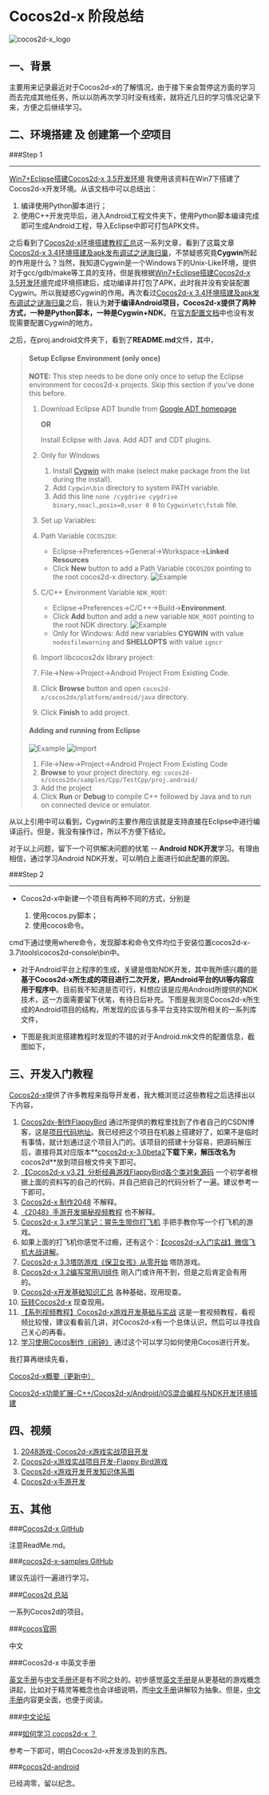 Cocos2d-x 阶段总结
=================

![cocos2d-x_logo](http://cocos2d-x.org/images/logo.png "cocos logo")

一、背景
-------

主要用来记录最近对于Cocos2d-x的了解情况，由于接下来会暂停这方面的学习而去完成其他任务，所以以防再次学习时没有线索，就将近几日的学习情况记录下来，方便之后继续学习。

二、环境搭建 及 创建第一个*空*项目
-------------------------------

###Step 1

---

[Win7+Eclipse搭建Cocos2d-x 3.5开发环境][method-1] 我使用该资料在Win7下搭建了Cocos2d-x开发环境。从该文档中可以总结出：

1. 编译使用Python脚本进行；
2. 使用C++开发完毕后，进入Android工程文件夹下，使用Python脚本编译完成即可生成Android工程，导入Eclipse中即可打包APK文件。

之后看到了[Cocos2d-x环境搭建教程汇总](http://cn.cocos2d-x.org/tutorial/lists?id=145)这一系列文章，看到了这篇文章[Cocos2d-x 3.4环境搭建及apk发布调试之谜海归巢][method-2]，不禁疑惑究竟**Cygwin**所起的作用是什么？当然，我知道Cygwin是一个Windows下的Unix-Like环境，提供对于gcc/gdb/make等工具的支持，但是我根据[Win7+Eclipse搭建Cocos2d-x 3.5开发环境][method-1]完成环境搭建后，成功编译并打包了APK，此时我并没有安装配置Cygwin。所以我疑惑Cygwin的作用。再次看过[Cocos2d-x 3.4环境搭建及apk发布调试之谜海归巢][method-2]之后，我认为**对于编译Android项目，Cocos2d-x提供了两种方式，一种是Python脚本，一种是Cygwin+NDK**。在[官方配置文档](http://www.cocos.com/doc/article/index?type=cocos2d-x&url=/doc/cocos-docs-master/manual/framework/native/v3/getting-started/setting-up-development-environments-on-windows7-with-eclipse/zh.md)中也没有发现需要配置Cygwin的地方。

之后，在proj.android文件夹下，看到了**README.md**文件，其中，

> #### Setup Eclipse Environment (only once)
> 
> 
> **NOTE:** This step needs to be done only once to setup the Eclipse environment for cocos2d-x projects. Skip this section if you've done this before.
> 
> 1. Download Eclipse ADT bundle from [Google ADT homepage](http://developer.android.com/sdk/index.html)
> 
>    **OR**
> 
>    Install Eclipse with Java. Add ADT and CDT plugins.
> 
> 2. Only for Windows
>     1. Install [Cygwin](http://www.cygwin.com/) with make (select make package from the list during the install).
>     2. Add `Cygwin\bin` directory to system PATH variable.
>     3. Add this line `none /cygdrive cygdrive binary,noacl,posix=0,user 0 0` to `Cygwin\etc\fstab` file.
>    
> 3. Set up Variables: 
> 	1. Path Variable `COCOS2DX`: 
> 		* Eclipse->Preferences->General->Workspace->**Linked Resources**
> 		* Click **New** button to add a Path Variable `COCOS2DX` pointing to the root cocos2d-x directory.
> 		![Example](https://lh5.googleusercontent.com/-oPpk9kg3e5w/UUOYlq8n7aI/AAAAAAAAsdQ/zLA4eghBH9U/s400/cocos2d-x-eclipse-vars.png)
> 
> 	2. C/C++ Environment Variable `NDK_ROOT`: 
> 		* Eclipse->Preferences->C/C++->Build->**Environment**.
> 		* Click **Add** button and add a new variable `NDK_ROOT` pointing to the root NDK directory.
> 		![Example](https://lh3.googleusercontent.com/-AVcY8IAT0_g/UUOYltoRobI/AAAAAAAAsdM/22D2J9u3sig/s400/cocos2d-x-eclipse-ndk.png)
> 		* Only for Windows: Add new variables **CYGWIN** with value `nodosfilewarning` and **SHELLOPTS** with value `igncr`
> 		
> 4. Import libcocos2dx library project:
> 	1. File->New->Project->Android Project From Existing Code.
> 	2. Click **Browse** button and open `cocos2d-x/cocos2dx/platform/android/java` directory.
> 	3. Click **Finish** to add project.
> 	
> #### Adding and running from Eclipse
> 
> ![Example](https://lh3.googleusercontent.com/-SLBOu6e3QbE/UUOcOXYaGqI/AAAAAAAAsdo/tYBY2SylOSM/s288/cocos2d-x-eclipse-project-from-code.png) ![Import](https://lh5.googleusercontent.com/-XzC9Pn65USc/UUOcOTAwizI/AAAAAAAAsdk/4b6YM-oim9Y/s400/cocos2d-x-eclipse-import-project.png)
> 
> 1. File->New->Project->Android Project From Existing Code
> 2. **Browse** to your project directory. eg: `cocos2d-x/cocos2dx/samples/Cpp/TestCpp/proj.android/`
> 3. Add the project 
> 4. Click **Run** or **Debug** to compile C++ followed by Java and to run on connected device or emulator.
> 

从以上引用中可以看到，Cygwin的主要作用应该就是支持直接在Eclipse中进行编译运行。但是，我没有操作过，所以不方便下结论。

对于以上问题，留下一个可供解决问题的伏笔 -- **Android NDK开发**学习。有理由相信，通过学习Android NDK开发，可以明白上面进行如此配置的原因。

[method-1]: http://cn.cocos2d-x.org/tutorial/show?id=2777
[method-2]: http://cn.cocos2d-x.org/tutorial/show?id=2645

###Step 2

---

+ Cocos2d-x中新建一个项目有两种不同的方式，分别是

    1. 使用cocos.py脚本；
    2. 使用cocos命令。

cmd下通过使用where命令，发现脚本和命令文件均位于安装位置cocos2d-x-3.7\tools\cocos2d-console\bin中。

+ 对于Android平台上程序的生成，关键是借助NDK开发，其中我所感兴趣的是**基于Cocos2d-x所生成的项目进行二次开发，把Android平台的UI等内容应用于程序中**。目前我不知道是否可行，料想应该是应用Android所提供的NDK技术，这一方面需要留下伏笔，有待日后补充。下图是我浏览Cocos2d-x所生成的Android项目的结构，所发现的应该与多平台支持实现所相关的一系列库文件，

+ 下图是我浏览搭建教程时发现的不错的对于Android.mk文件的配置信息，截图如下，

三、开发入门教程
--------------

[Cocos2d-x](http://cn.cocos2d-x.org/tutorial/index?type=cocos2d-x)提供了许多教程来指导开发者，我大概浏览过这些教程之后选择出以下内容，

1. [Cocos2dx-制作FlappyBird](http://blog.csdn.net/column/details/flappybird.html) 通过所提供的教程里找到了作者自己的CSDN博客，这是[项目代码地址](https://github.com/OiteBoys/Earlybird)。我已经把这个项目在机器上搭建好了，如果不是临时有事情，就计划通过这个项目入门的。该项目的搭建十分容易，把源码解压后，直接将其对应版本**[cocos2d-x-3.0beta2](http://cdn.cocos2d-x.org/cocos2d-x-3.0beta2.zip)**下载下来，解压改名为**cocos2d**放到项目根文件夹下即可。
2. [【Cocos2d-x v3.2】分析经典游戏FlappyBird各个类对象源码](http://cn.cocos2d-x.org/tutorial/lists?id=88) 一个初学者根据上面的资料写的自己的代码，并自己把自己的代码分析了一遍。建议参考一下即可。
3. [Cocos2d-x 制作2048](http://cn.cocos2d-x.org/tutorial/lists?id=6) 不解释。
4. [《2048》手游开发揭秘视频教程](http://cn.cocos2d-x.org/tutorial/lists?id=58) 也不解释。
5. [Cocos2d-x 3.x学习笔记：猩先生带你打飞机](http://cn.cocos2d-x.org/tutorial/lists?id=140) 手把手教你写一个打飞机的游戏。
6. 如果上面的打飞机你感觉不过瘾，还有这个：[【cocos2d-x入门实战】微信飞机大战讲解](http://blog.csdn.net/column/details/jackyairplane.html)。
7. [Cocos2d-x 3.3塔防游戏《保卫女孩》从零开始](http://cn.cocos2d-x.org/tutorial/lists?id=131) 塔防游戏。
8. [Cocos2d-x 3.2编写常用UI组件](http://cn.cocos2d-x.org/tutorial/lists?id=128) 刚入门或许用不到，但是之后肯定会有用的。
9. [Cocos2d-x开发基础知识汇总](http://cn.cocos2d-x.org/tutorial/lists?id=91) 各种基础，现用现查。
10. [玩转Cocos2d-x](http://cn.cocos2d-x.org/tutorial/lists?id=15) 现查现用。
11. [【系列视频教程】Cocos2d-x游戏开发基础与实战](http://cn.cocos2d-x.org/tutorial/lists?id=86) 这是一套视频教程，看视频比较慢，建议看看前几讲，对Cocos2d-x有一个总体认识，然后可以寻找自己关心的再看。
12. [学习使用Cocos制作《闹钟》](http://cn.cocos2d-x.org/tutorial/show?id=2438) 通过这个可以学习如何使用Cocos进行开发。

我打算再继续先看，

[Cocos2d-x概要（更新中）](http://www.maiziedu.com/course/cocos2d-x/117-972/)

[Cocos2d-x功能扩展-C++/Cocos2d-x/Android/iOS混合编程与NDK开发环境搭建](http://www.jikexueyuan.com/course/62.html)

四、视频
-------

1. [2048游戏-Cocos2d-x游戏实战项目开发](http://www.jikexueyuan.com/course/48.html)
2. [Cocos2d-x游戏实战项目开发-Flappy Bird游戏](http://www.jikexueyuan.com/course/34.html)
3. [Cocos2d-x游戏开发开发知识体系图](http://www.jikexueyuan.com/path/cocos2d-x/)
4. [Cocos2d-x手游开发](http://www.maiziedu.com/course/cocos2d-x/)

五、其他
-------

###[Cocos2d-x GitHub](https://github.com/cocos2d/cocos2d-x)

注意ReadMe.md。

###[cocos2d-x-samples GitHub](https://github.com/cocos2d/cocos2d-x-samples)

建议先运行一遍进行学习。

###[Cocos2d 总站](http://www.cocos2d.org/)

一系列Cocos2d的项目。

###[cocos官网](http://www.cocos.com/)

中文

###Cocos2d-x 中英文手册

[英文手册][english-manual]与[中文手册][chinese-manual]还是有不同之处的。初步感觉[英文手册][english-manual]是从更基础的游戏概念讲起，比如对于精灵等概念也会详细说明，而[中文手册][chinese-manual]讲解较为抽象。但是，[中文手册][chinese-manual]内容更全面，也便于阅读。

[english-manual]: http://cocos2d-x.org/programmersguide/
[chinese-manual]: http://www.cocos.com/doc/article

###[中文论坛](http://www.cocoachina.com/bbs/thread.php?fid=41)

###[如何学习 cocos2d-x ？](http://zengrong.net/post/2100.htm)

参考一下即可，明白Cocos2d-x开发涉及到的东西。

###[cocos2d-android](https://code.google.com/p/cocos2d-android/)

已经凋零，留以纪念。
